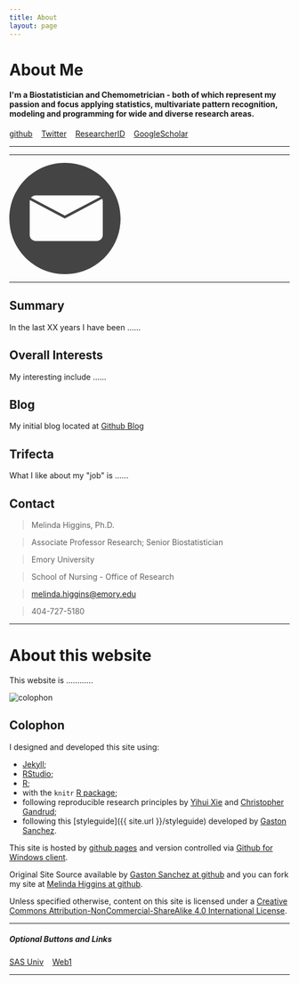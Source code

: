 ```yaml
---
title: About
layout: page
---
```


# About Me

#### I'm a Biostatistician and Chemometrician - both of which represent my passion and focus applying statistics, multivariate pattern recognition, modeling and programming for wide and diverse research areas.

<a class="graytealbutton" href="https://github.com/melindahiggins2000" target="_blank">github</a>
&nbsp;&nbsp;
<a class="graytealbutton" href="https://twitter.com/mhiggins2000/" target="_blank">Twitter</a>
&nbsp;&nbsp;
<a class="graytealbutton" href="http://www.researcherid.com/rid/B-6459-2013" target="_blank">ResearcherID</a>
&nbsp;&nbsp;
<a class="graytealbutton" href="https://scholar.google.com/citations?user=-4aU-VkAAAAJ&hl=en" target="_blank">GoogleScholar</a>
&nbsp;&nbsp;

<hr/>

<span id='badgeCont184498' style='width:26px'><script src='http://labs.researcherid.com/mashlets?el=badgeCont184498&mashlet=badge&showTitle=false&className=a&rid=B-6459-2013&size=small'></script></span>

<hr/>

<a href="https://twitter.com/mhiggins2000/" target="_blank">
<svg xmlns="http://www.w3.org/2000/svg" viewBox="0 0 200 200" width="200px" height="200px" version="1.1">
		<g fill="none" fill-rule="evenodd" stroke="none" stroke-width="1">
		<path class="social-icon-fill SocialIconFill" fill="#444444" d="M 47.525 58.4312 C 44.0017 58.4312 40.876 60.0775 38.8741 62.6461 L 99.75 94.8176 L 163.968 60.8798 C 162.085 59.3476 159.679 58.4312 157.05 58.4312 Z M 36.8768 66.782 C 36.6755 67.6146 36.5688 68.485 36.5688 69.3812 L 36.5688 129.619 C 36.5688 135.686 41.4574 140.569 47.525 140.569 L 157.05 140.569 C 163.118 140.569 168 135.686 168 129.619 L 168 69.3812 C 168 67.6381 167.597 65.9928 166.879 64.533 L 99.7671 100 L 99.75 99.9565 L 99.7329 100 Z M 100 0 C 155.229 0 200 44.7714 200 100 C 200 155.229 155.229 200 100 200 C 44.7714 200 0 155.229 0 100 C 0 44.7714 44.7714 0 100 0 Z M 173 61.2981 L 171.31 57 Z M 173 61.2981" />
		</g>
	</svg>
</a>

<hr/>


## Summary

In the last XX years I have been ......


## Overall Interests

My interesting include ......




## Blog

My initial blog located at <a href="https://melindahiggins2000.github.io/blog/"> Github Blog </a>


## Trifecta

What I like about my "job" is ......




## Contact

> Melinda Higgins, Ph.D.

> Associate Professor Research; Senior Biostatistician

> Emory University

> School of Nursing - Office of Research

> <a href="mailto:melinda.higgins@emory.edu">melinda.higgins@emory.edu</a>

> 404-727-5180



<hr>

# About this website

This website is ............

<p>
<img class="centered" src="https://melindahiggins2000.github.io/web2//images/website/trees.jpg" alt="colophon"/> 
</p>

## Colophon

I designed and developed this site using: 

* [Jekyll](https://github.com/mojombo/jekyll); 
* [RStudio](http://www.rstudio.com);
* [R](http://cran.r-project.org/); 
* with the `knitr` [R package](http://cran.r-project.org/web/packages/knitr/index.html);
* following reproducible research principles by [Yihui Xie](http://yihui.name/) and [Christopher Gandrud](http://christophergandrud.github.io/RepResR-RStudio/);
* following this [styleguide]({{ site.url }}/styleguide) developed by [Gaston Sanchez](http://gastonsanchez.com/). 
 
This site is hosted by [github pages](https://pages.github.com) and version controlled via [Github for Windows client](https://windows.github.com/). 

Original Site Source available by [Gaston Sanchez at github](https://github.com/gastonstat/gastonstat.github.io) and you can fork my site at [Melinda Higgins at github](https://github.com/melindahiggins2000/web2). 

Unless specified otherwise, content on this site is licensed under a 
[Creative Commons Attribution-NonCommercial-ShareAlike 4.0 International License](http://creativecommons.org/licenses/by-nc-sa/4.0/).

<hr/>

##### Optional Buttons and Links

<a class="graytealbutton" href="https://melindahiggins2000.github.io/sasuniv2/" target="_blank">SAS Univ</a>
&nbsp;&nbsp;
<a class="graytealbutton" href="https://melindahiggins2000.github.io/" target="_blank">Web1</a>

<hr/>
